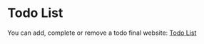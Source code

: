 # Todo List
You can add, complete or remove a todo
final website: [Todo List](http://todo-list-xkm.s3-website-us-west-2.amazonaws.com/)